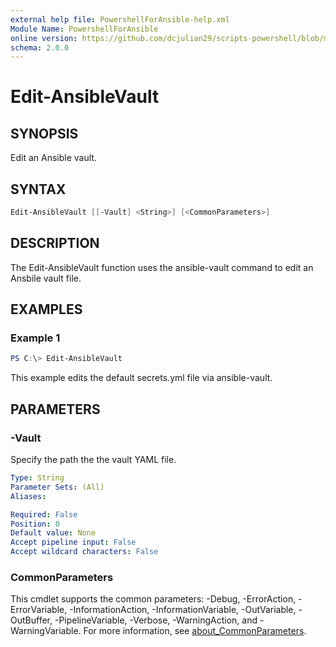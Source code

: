 ```yaml
---
external help file: PowershellForAnsible-help.xml
Module Name: PowershellForAnsible
online version: https://github.com/dcjulian29/scripts-powershell/blob/main/Modules/PowershellForAnsible/docs/Edit-AnsibleVault.md
schema: 2.0.0
---
```


# Edit-AnsibleVault

## SYNOPSIS

Edit an Ansible vault.

## SYNTAX

```powershell
Edit-AnsibleVault [[-Vault] <String>] [<CommonParameters>]
```

## DESCRIPTION

The Edit-AnsibleVault function uses the ansible-vault command to edit an Ansbile vault file.

## EXAMPLES

### Example 1

```powershell
PS C:\> Edit-AnsibleVault
```

This example edits the default secrets.yml file via ansible-vault.

## PARAMETERS

### -Vault

Specify the path the the vault YAML file.

```yaml
Type: String
Parameter Sets: (All)
Aliases:

Required: False
Position: 0
Default value: None
Accept pipeline input: False
Accept wildcard characters: False
```

### CommonParameters

This cmdlet supports the common parameters: -Debug, -ErrorAction, -ErrorVariable, -InformationAction, -InformationVariable, -OutVariable, -OutBuffer, -PipelineVariable, -Verbose, -WarningAction, and -WarningVariable. For more information, see [about_CommonParameters](http://go.microsoft.com/fwlink/?LinkID=113216).
